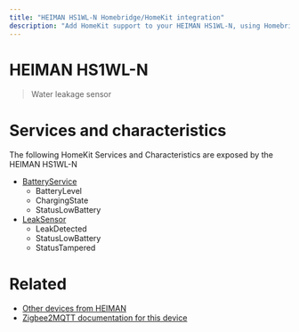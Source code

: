 ```yaml
---
title: "HEIMAN HS1WL-N Homebridge/HomeKit integration"
description: "Add HomeKit support to your HEIMAN HS1WL-N, using Homebridge, Zigbee2MQTT and homebridge-z2m."
---
```

<!---
This file has been GENERATED using src/docgen/docgen.ts
DO NOT EDIT THIS FILE MANUALLY!
-->
# HEIMAN HS1WL-N
> Water leakage sensor


# Services and characteristics
The following HomeKit Services and Characteristics are exposed by
the HEIMAN HS1WL-N

* [BatteryService](../../battery.md)
  * BatteryLevel
  * ChargingState
  * StatusLowBattery
* [LeakSensor](../../sensors.md)
  * LeakDetected
  * StatusLowBattery
  * StatusTampered


# Related
* [Other devices from HEIMAN](../index.md#heiman)
* [Zigbee2MQTT documentation for this device](https://www.zigbee2mqtt.io/devices/HS1WL-N.html)